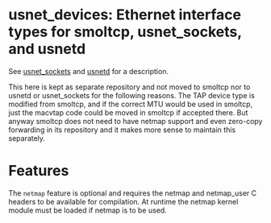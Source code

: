 # usnet_devices: Ethernet interface types for smoltcp, usnet_sockets, and usnetd
See [usnet_sockets](https://github.com/ANLAB-KAIST/usnet_sockets) and [usnetd](https://github.com/ANLAB-KAIST/usnetd) for a description.

This here is kept as separate repository and not moved to smoltcp nor to usnetd or usnet_sockets for the following reasons.
The TAP device type is modified from smoltcp, and if the correct MTU would be used in smoltcp, just the macvtap code could be moved in smoltcp if accepted there.
But anyway smoltcp does not need to have netmap support and even zero-copy forwarding in its repository and it makes more sense to maintain this separately.

# Features
The `netmap` feature is optional and requires the netmap and netmap_user C headers to be available for compilation.
At runtime the netmap kernel module must be loaded if netmap is to be used.

